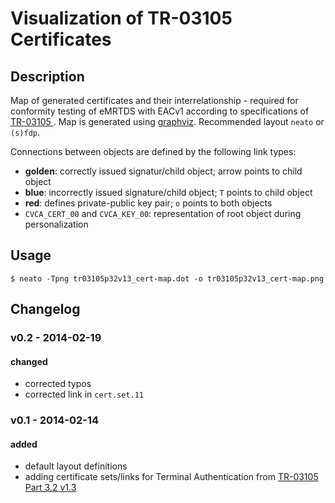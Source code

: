 Visualization of TR-03105 Certificates
======================================

Description
-----------

Map of generated certificates and their interrelationship - required for conformity testing of eMRTDS with EACv1 according to specifications of [TR-03105 ](https://www.bsi.bund.de/EN/Publications/TechnicalGuidelines/TR03105/BSITR03105.html). Map is generated using [graphviz](http://www.graphviz.org/). Recommended layout `neato` or `(s)fdp`.

Connections between objects are defined by the following link types:

-	**golden**: correctly issued signatur/child object; arrow points to child object
-	**blue**: incorrectly issued signature/child object; `T` points to child object
-	**red**: defines private-public key pair; `o` points to both objects
-	`CVCA_CERT_00` and `CVCA_KEY_00`: representation of root object during personalization

Usage
-----

`$ neato -Tpng tr03105p32v13_cert-map.dot -o tr03105p32v13_cert-map.png`

Changelog
---------

### v0.2 - 2014-02-19

#### changed

-	corrected typos
-	corrected link in `cert.set.11`

### v0.1 - 2014-02-14

#### added

-	default layout definitions
-	adding certificate sets/links for Terminal Authentication from [TR-03105 Part 3.2 v1.3](https://www.bsi.bund.de/EN/Publications/TechnicalGuidelines/TR03105/BSITR03105.html)
